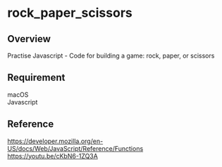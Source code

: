 # rock_paper_scissors

## Overview

Practise Javascript - Code for building a game: rock, paper, or scissors

## Requirement

macOS<br>
Javascript

## Reference

https://developer.mozilla.org/en-US/docs/Web/JavaScript/Reference/Functions<br>
https://youtu.be/cKbN6-1ZQ3A
